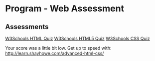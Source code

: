 # Program - Web Assessment

## Assessments

[W3Schools HTML Quiz](http://www.w3schools.com/quiztest/quiztest.asp?qtest=HTML)
[W3Schools HTML5 Quiz](http://www.w3schools.com/quiztest/quiztest.asp?qtest=HTML5)
[W3Schools CSS Quiz](http://www.w3schools.com/quiztest/quiztest.asp?qtest=CSS)

Your score was a little bit low.
Get up to speed with: http://learn.shayhowe.com/advanced-html-css/




